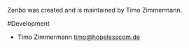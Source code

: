 Zenbo was created and is maintained by Timo Zimmermann.

#Development

  - Timo Zimmermann <timo@hopelesscom.de>
